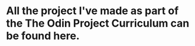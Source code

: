<h1 style="align-items: center;">All the project I've made as part of the The Odin Project Curriculum can be found here.</h1>